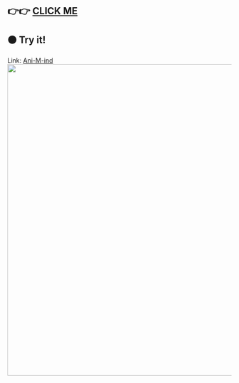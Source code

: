 ## 👉👉 [CLICK ME](https://moneybook-task-next.vercel.app/)


## 🟠 Try it!
Link: [Ani-M-ind](https://moneybook-task-next.vercel.app/)
<img src="https://github.com/GgnoHuang/moneybook-task-next/assets/132812902/4ecd7ab7-c2e2-4979-bebe-7f6e46811c0a" width="700">
